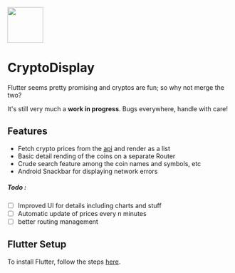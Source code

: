 <br/>
<img src="https://flutter.io/images/flutter-mark-square-100.png" width="80">
<br/>

# CryptoDisplay

Flutter seems pretty promising and cryptos are fun; so why not merge the two?

It's still very much a **work in progress**. Bugs everywhere, handle with care!


## Features

+ Fetch crypto prices from the [api](http://api.coinmarketcap.com) and render as a list
+ Basic detail rending of the coins on a separate Router
+ Crude search feature among the coin names and symbols, etc
+ Android Snackbar for displaying network errors

##### Todo :
- [ ] Improved UI for details including charts and stuff
- [ ] Automatic update of prices every n minutes
- [ ] better routing management

## Flutter Setup
To install Flutter, follow the steps [here](https://flutter.io/setup/).


